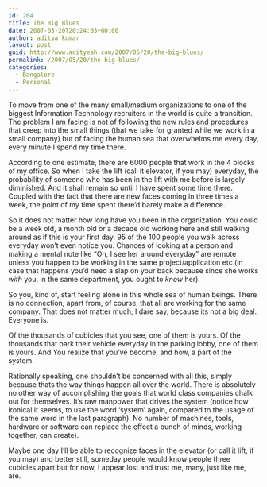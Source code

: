 ```yaml
---
id: 204
title: The Big Blues
date: 2007-05-20T20:24:03+00:00
author: aditya kumar
layout: post
guid: http://www.adityeah.com/2007/05/20/the-big-blues/
permalink: /2007/05/20/the-big-blues/
categories:
  - Bangalore
  - Personal
---
```

To move from one of the many small/medium organizations to one of the biggest Information Technology recruiters in the world is quite a transition. The problem I am facing is not of following the new rules and procedures that creep into the small things (that we take for granted while we work in a small company) but of facing the human sea that overwhelms me every day, every minute I spend my time there.  
  
According to one estimate, there are 6000 people that work in the 4 blocks of my office. So when I take the lift (call it elevator, if you may) everyday, the probability of someone who has been in the lift with me before is largely diminished. And it shall remain so until I have spent some time there. Coupled with the fact that there are new faces coming in three times a week, the point of my time spent there&#8217;d barely make a difference.  
  
So it does not matter how long have you been in the organization. You could be a week old, a month old or a decade old working here and still walking around as if this is your first day. 95 of the 100 people you walk across everyday won&#8217;t even notice you. Chances of looking at a person and making a mental note like &#8220;Oh, I see her around everyday&#8221; are remote unless you happen to be working in the same project/application etc (in case that happens you&#8217;d need a slap on your back because since she works _with_ you, in the same department, you ought to _know_ her).  
  
So you, kind of, start feeling alone in this whole sea of human beings. There is no connection, apart from, of course, that all are working for the same company. That does not matter much, I dare say, because its not a big deal. Everyone is.  
  
Of the thousands of cubicles that you see, one of them is yours. Of the thousands that park their vehicle everyday in the parking lobby, one of them is yours. And You realize that you&#8217;ve become, and how, a part of the system.  
  
Rationally speaking, one shouldn&#8217;t be concerned with all this, simply because thats the way things happen all over the world. There is absolutely no other way of accomplishing the goals that world class companies chalk out for themselves. It&#8217;s raw manpower that drives the system (notice how ironical it seems, to use the word &#8216;system&#8217; again, compared to the usage of the same word in the last paragraph). No number of machines, tools, hardware or software can replace the effect a bunch of minds, working together, can create).  
  
Maybe one day I&#8217;ll be able to recognize faces in the elevator (or call it lift, if you may) and better still, someday people would know people three cubicles apart but for now, I appear lost and trust me, many, just like me, are.